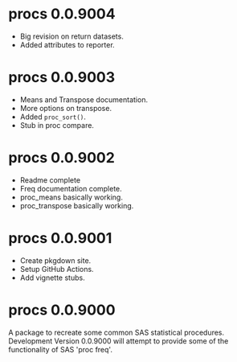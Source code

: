 # procs 0.0.9004

* Big revision on return datasets.
* Added attributes to reporter.

# procs 0.0.9003

* Means and Transpose documentation.
* More options on transpose.
* Added `proc_sort()`.
* Stub in proc compare.

# procs 0.0.9002

* Readme complete
* Freq documentation complete.
* proc_means basically working.
* proc_transpose basically working.

# procs 0.0.9001

* Create pkgdown site.
* Setup GitHub Actions.
* Add vignette stubs.

# procs 0.0.9000

A package to recreate some common SAS statistical procedures. Development 
Version 0.0.9000 will attempt to provide some of the functionality 
of SAS 'proc freq'.


